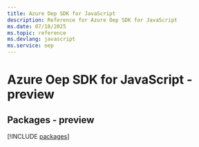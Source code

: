 ```yaml
---
title: Azure Oep SDK for JavaScript
description: Reference for Azure Oep SDK for JavaScript
ms.date: 07/18/2025
ms.topic: reference
ms.devlang: javascript
ms.service: oep
---
```

# Azure Oep SDK for JavaScript - preview
## Packages - preview
[!INCLUDE [packages](oep-index.md)]